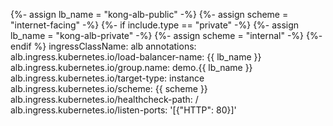 {%- assign lb_name = "kong-alb-public" -%}
{%- assign scheme = "internet-facing" -%}
{%- if include.type == "private" -%}
 {%- assign lb_name = "kong-alb-private" -%}
 {%- assign scheme = "internal" -%}
{%- endif %}
    ingressClassName: alb
    annotations:
      alb.ingress.kubernetes.io/load-balancer-name: {{ lb_name }}
      alb.ingress.kubernetes.io/group.name: demo.{{ lb_name }}
      alb.ingress.kubernetes.io/target-type: instance
      alb.ingress.kubernetes.io/scheme: {{ scheme }}
      alb.ingress.kubernetes.io/healthcheck-path: /
      alb.ingress.kubernetes.io/listen-ports: '[{"HTTP": 80}]'
